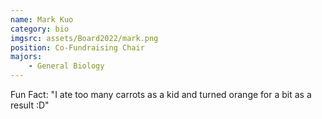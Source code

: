 ```yaml
---
name: Mark Kuo
category: bio
imgsrc: assets/Board2022/mark.png
position: Co-Fundraising Chair
majors:
    - General Biology
---
```


Fun Fact: "I ate too many carrots as a kid and turned orange for a bit as a result :D"
